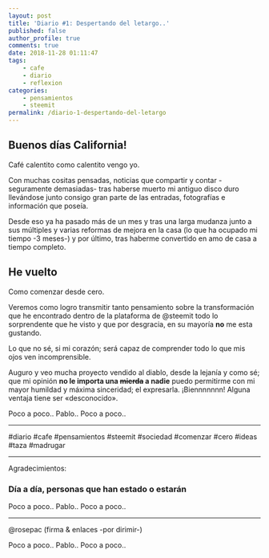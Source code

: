```yaml
---
layout: post
title: 'Diario #1: Despertando del letargo..'
published: false
author_profile: true
comments: true
date: 2018-11-28 01:11:47
tags:
    - cafe
    - diario
    - reflexion
categories:
    - pensamientos
    - steemit
permalink: /diario-1-despertando-del-letargo
---
```

## Buenos días California!

Café calentito como calentito vengo yo.

Con muchas cositas pensadas, noticias que compartir y contar -seguramente demasiadas- tras haberse muerto mi antiguo disco duro llevándose junto consigo gran parte de las entradas, fotografías e información que poseía.

Desde eso ya ha pasado más de un mes y tras una larga mudanza junto a sus múltiples y varias reformas de mejora en la casa (lo que ha ocupado mi tiempo -3 meses-) y por último, tras haberme convertido en amo de casa a tiempo completo.

## He vuelto

Como comenzar desde cero.

Veremos como logro transmitir tanto pensamiento sobre la transformación que he encontrado dentro de la plataforma de @steemit todo lo sorprendente que he visto y que por desgracia, en su mayoría **no** me esta gustando.

Lo que no sé, si mi corazón; será capaz de comprender todo lo que mis ojos ven incomprensible.

Auguro y veo mucha proyecto vendido al diablo, desde la lejanía y como sé; que mi opinión **no le importa una ~~mierda~~ a nadie** puedo permitirme con mi mayor humildad y máxima sinceridad; el expresarla. ¡Biennnnnnn! Alguna ventaja tiene ser &#171;desconocido&#187;.

Poco a poco.. Pablo.. Poco a poco..

* * *

#diario #cafe #pensamientos #steemit #sociedad #comenzar #cero #ideas #taza #madrugar

* * *

Agradecimientos:

### Día a día, personas que han estado o estarán

Poco a poco.. Pablo.. Poco a poco..

* * *

@rosepac (firma & enlaces -por dirimir-)

Poco a poco.. Pablo.. Poco a poco..